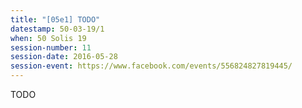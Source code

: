 ```yaml
---
title: "[05e1] TODO"
datestamp: 50-03-19/1
when: 50 Solis 19
session-number: 11
session-date: 2016-05-28
session-event: https://www.facebook.com/events/556824827819445/
---
```

TODO
